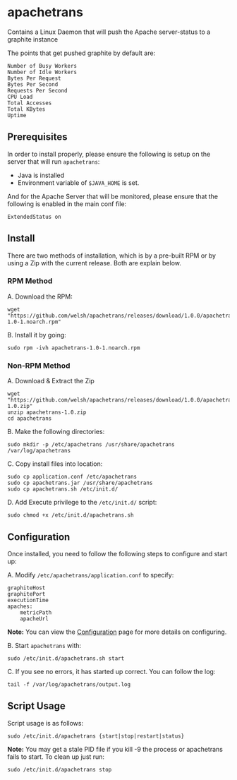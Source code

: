 apachetrans
===========

Contains a Linux Daemon that will push the Apache server-status to a graphite instance 

The points that get pushed graphite by default are:

    Number of Busy Workers
    Number of Idle Workers
    Bytes Per Request
    Bytes Per Second
    Requests Per Second
    CPU Load
    Total Accesses
    Total KBytes
    Uptime


Prerequisites
-------------
In order to install properly, please ensure the following is setup on the server that will run `apachetrans`:

* Java is installed
* Environment variable of `$JAVA_HOME` is set.
    
And for the Apache Server that will be monitored, please ensure that the following is enabled in the main conf file:

    ExtendedStatus on


Install
-------------
There are two methods of installation, which is by a pre-built RPM or by using a Zip with the current release. Both are explain below.

### RPM Method

A. Download the RPM:

    wget "https://github.com/welsh/apachetrans/releases/download/1.0.0/apachetrans-1.0-1.noarch.rpm"

B. Install it by going:

    sudo rpm -ivh apachetrans-1.0-1.noarch.rpm

### Non-RPM Method

A. Download & Extract the Zip

    wget "https://github.com/welsh/apachetrans/releases/download/1.0.0/apachetrans-1.0.zip"
    unzip apachetrans-1.0.zip
    cd apachetrans

B. Make the following directories:

    sudo mkdir -p /etc/apachetrans /usr/share/apachetrans /var/log/apachetrans

C. Copy install files into location:

    sudo cp application.conf /etc/apachetrans
    sudo cp apachetrans.jar /usr/share/apachetrans
    sudo cp apachetrans.sh /etc/init.d/

D. Add Execute privilege to the `/etc/init.d/` script:

    sudo chmod +x /etc/init.d/apachetrans.sh

Configuration
-------------

Once installed, you need to follow the following steps to configure and start up:

A. Modify `/etc/apachetrans/application.conf` to specify:

    graphiteHost
    graphitePort
    executionTime
    apaches:
        metricPath
        apacheUrl
        
**Note:** You can view the [Configuration](https://github.com/welsh/apachetrans/wiki/Configuration) page for more details on configuring.

B. Start `apachetrans` with:

    sudo /etc/init.d/apachetrans.sh start
    
C. If you see no errors, it has started up correct. You can follow the log:

    tail -f /var/log/apachetrans/output.log


Script Usage
-------------
Script usage is as follows:

    sudo /etc/init.d/apachetrans {start|stop|restart|status}
    
**Note:** You may get a stale PID file if you kill -9 the process or apachetrans fails to start. To clean up just run:

    sudo /etc/init.d/apachetrans stop


